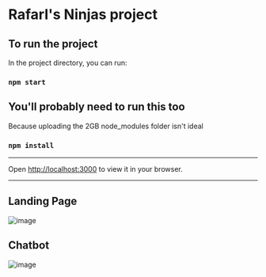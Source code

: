 # Rafarl's Ninjas project

## To run the project
In the project directory, you can run:

### `npm start`

## You'll probably need to run this too
Because uploading the 2GB node_modules folder isn't ideal
### `npm install`

---

Open [http://localhost:3000](http://localhost:3000) to view it in your browser.

---

## Landing Page
![image](https://github.com/user-attachments/assets/69e19aa2-0d5b-4110-8914-6e9834742d77)

## Chatbot
![image](https://github.com/user-attachments/assets/6538f792-97e3-4f88-9bd9-f41ed57d7f2d)
